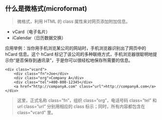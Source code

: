## 什么是微格式(microformat)

> 微格式，利用 HTML 的 class 属性来对网页添加附加信息。

* vCard（电子名片）
* iCalendar（日历数据交换）

应用举例：当你用手机浏览某公司的网站时，手机浏览器识别出了网页中的 hCard 信息。这个 hCard 标记了该公司的多种联络方式，手机浏览器很聪明地提示你“是否保存到通讯录”，于是你可以很经松地保存所需要的信息。

```
<div class="vcard">
    <div class="fn">Joe</div>
    <div class="org">Company A</div>
    <div class="tel">400-800-12345</div>
    <a href="http://companyA.com" class="url">http://companyA.com</a>
</div>
```
> 这里，正式名称 class=”fn”，组织 class=”org”，电话号码 class=”tel” 和 url class=”url” 分别用相应的 class 标示；同时，所有内容都包含在 class="vcard" 里。